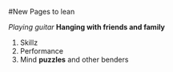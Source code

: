 #New Pages to lean

*Playing guitar*
**Hanging with friends and family**
1. Skillz
2. Performance
3. Mind __puzzles__ and other benders
